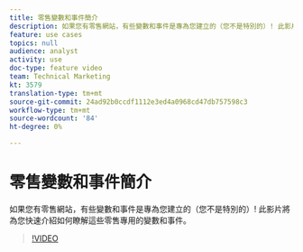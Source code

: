 ```yaml
---
title: 零售變數和事件簡介
description: 如果您有零售網站，有些變數和事件是專為您建立的（您不是特別的）! 此影片將為您快速介紹如何瞭解這些零售專用的變數和事件。
feature: use cases
topics: null
audience: analyst
activity: use
doc-type: feature video
team: Technical Marketing
kt: 3579
translation-type: tm+mt
source-git-commit: 24ad92b0ccdf1112e3ed4a0968cd47db757598c3
workflow-type: tm+mt
source-wordcount: '84'
ht-degree: 0%

---
```



# 零售變數和事件簡介

如果您有零售網站，有些變數和事件是專為您建立的（您不是特別的）! 此影片將為您快速介紹如何瞭解這些零售專用的變數和事件。

>[!VIDEO](https://video.tv.adobe.com/v/28750/?quality=12)
